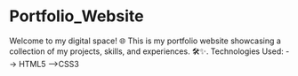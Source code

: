 # Portfolio_Website
Welcome to my digital space! 🌐 This is my portfolio website showcasing a collection of my projects, skills, and experiences. 🛠️✨. Technologies Used: --> HTML5  -->CSS3
